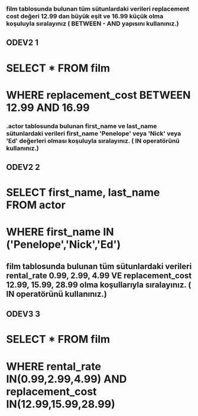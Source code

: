 ### film tablosunda bulunan tüm sütunlardaki verileri replacement cost değeri 12.99 dan büyük eşit ve 16.99 küçük olma koşuluyla sıralayınız ( BETWEEN - AND yapısını kullanınız.)

## ODEV2 1
# SELECT * FROM film
# WHERE replacement_cost BETWEEN 12.99 AND 16.99


### .actor tablosunda bulunan first_name ve last_name sütunlardaki verileri first_name 'Penelope' veya 'Nick' veya 'Ed' değerleri olması koşuluyla sıralayınız. ( IN operatörünü kullanınız.)

## ODEV2 2
# SELECT first_name, last_name FROM actor
# WHERE first_name IN ('Penelope','Nick','Ed')

## film tablosunda bulunan tüm sütunlardaki verileri rental_rate 0.99, 2.99, 4.99 VE replacement_cost 12.99, 15.99, 28.99 olma koşullarıyla sıralayınız. ( IN operatörünü kullanınız.)

## ODEV3 3
# SELECT * FROM film
# WHERE rental_rate IN(0.99,2.99,4.99) AND replacement_cost IN(12.99,15.99,28.99)


